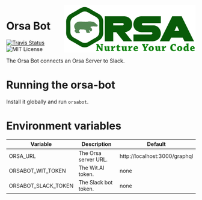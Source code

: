 <img src="https://raw.githubusercontent.com/orsa-actual/orsa/master/assets/logo.png" align="right" width="350" />

# Orsa Bot

<a href="https://travis-ci.org/orsa-actual/orsa-bot"><img alt="Travis Status" src="https://img.shields.io/travis/orsa-actual/orsa-bot/master.svg?label=travis"></a>
<img alt="MIT License" src="https://img.shields.io/packagist/l/doctrine/orm.svg">

The Orsa Bot connects an Orsa Server to Slack.

# Running the orsa-bot

Install it globally and run `orsabot`.

# Environment variables

| Variable | Description | Default |
|------|-----|------|
| ORSA_URL | The Orsa server URL. | http://localhost:3000/graphql |
| ORSABOT_WIT_TOKEN | The Wit.AI token. | none |
| ORSABOT_SLACK_TOKEN | The Slack bot token. | none |
